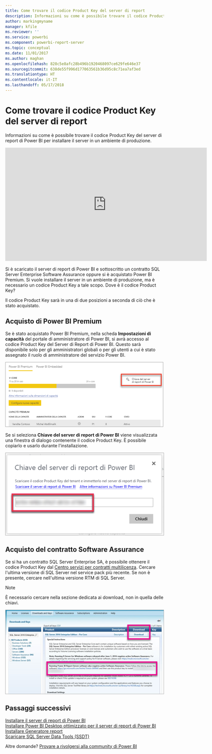 ```yaml
---
title: Come trovare il codice Product Key del server di report
description: Informazioni su come è possibile trovare il codice Product Key del server di report di Power BI per installare il server in un ambiente di produzione.
author: markingmyname
manager: kfile
ms.reviewer: ''
ms.service: powerbi
ms.component: powerbi-report-server
ms.topic: conceptual
ms.date: 11/01/2017
ms.author: maghan
ms.openlocfilehash: 828c5e8afc28b496b1920468097ce629fe646e37
ms.sourcegitcommit: 638de55f996d177063561b36d95c8c71ea7af3ed
ms.translationtype: HT
ms.contentlocale: it-IT
ms.lasthandoff: 05/17/2018
---
```

# <a name="how-to-find-your-report-server-product-key"></a>Come trovare il codice Product Key del server di report
Informazioni su come è possibile trovare il codice Product Key del server di report di Power BI per installare il server in un ambiente di produzione.

<iframe width="640" height="360" src="https://www.youtube.com/embed/6CQnf-NGtpU?rel=0&amp;showinfo=0" frameborder="0" allowfullscreen></iframe>

Si è scaricato il server di report di Power BI e sottoscritto un contratto SQL Server Enterprise Software Assurance oppure si è acquistato Power BI Premium. Si vuole installare il server in un ambiente di produzione, ma è necessario un codice Product Key a tale scopo. Dove è il codice Product Key? 

Il codice Product Key sarà in una di due posizioni a seconda di ciò che è stato acquistato.

## <a name="purchased-power-bi-premium"></a>Acquisto di Power BI Premium
Se è stato acquistato Power BI Premium, nella scheda **Impostazioni di capacità** del portale di amministratore di Power BI, si avrà accesso al codice Product Key del Server di Report di Power BI. Questo sarà disponibile solo per gli amministratori globali o per gli utenti a cui è stato assegnato il ruolo di amministratore del servizio Power BI.

![Codice Product Key del Server di report di Power BI all'interno di Impostazioni Premium](media/find-product-key/pbirs-product-key.png)

Se si seleziona **Chiave del server di report di Power BI** viene visualizzata una finestra di dialogo contenente il codice Product Key. È possibile copiarlo e usarlo durante l'installazione.

![Codice Product Key del Server di report Power BI](media/find-product-key/pbirs-product-key-dialog.png)

## <a name="purchased-software-assurance-agreeemnt"></a>Acquisto del contratto Software Assurance
Se si ha un contratto SQL Server Enterprise SA, è possibile ottenere il codice Product Key dal [Centro servizi per contratti multilicenza](https://www.microsoft.com/Licensing/servicecenter/). Cercare l'ultima versione di SQL Server nel service pack più recente. Se non è presente, cercare nell'ultima versione RTM di SQL Server.

> [!NOTE]
> È necessario cercare nella sezione dedicata ai download, non in quella delle chiavi.
> 
> 

![](media/find-product-key/vlsc-download.png "Centro servizi per contratti multilicenza")

## <a name="next-steps"></a>Passaggi successivi
[Installare il server di report di Power BI](install-report-server.md)  
[Installare Power BI Desktop ottimizzato per il server di report di Power BI](install-powerbi-desktop.md)  
[Installare Generatore report](https://docs.microsoft.com/sql/reporting-services/install-windows/install-report-builder)  
[Scaricare SQL Server Data Tools (SSDT)](http://go.microsoft.com/fwlink/?LinkID=616714)

Altre domande? [Provare a rivolgersi alla community di Power BI](https://community.powerbi.com/)

